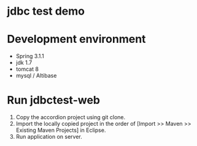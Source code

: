 jdbc test demo
============

# Development environment
* Spring 3.1.1
* jdk 1.7
* tomcat 8
* mysql / Altibase

# Run jdbctest-web
1. Copy the accordion project using git clone.
2. Import the locally copied project in the order of [Import >> Maven >> Existing Maven Projects] in Eclipse.
3. Run application on server.

